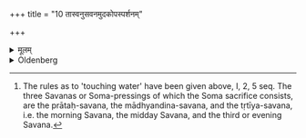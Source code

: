 +++
title = "10 तास्वनुसवनमुदकोपस्पर्शनम्"

+++

<details><summary>मूलम्</summary>

तास्वनुसवनमुदकोपस्पर्शनम् १०
</details>

<details><summary>Oldenberg</summary>

10. [^2]  During (the Vrata preparatory to the study of) these (i.e. the Mahānāmnī verses), touching water at the time of each Savana (is prescribed).


[^2]:  The rules as to 'touching water' have been given above, I, 2, 5 seq. The three Savanas or Soma-pressings of which the Soma sacrifice consists, are the prātaḥ-savana, the mādhyandina-savana, and the tṛtīya-savana, i.e. the morning Savana, the midday Savana, and the third or evening Savana.
</details>

